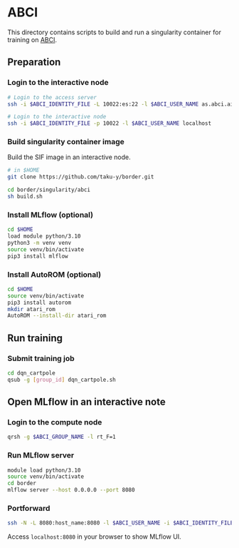 # ABCI

This directory contains scripts to build and run a singularity container for training on [ABCI](https://abci.ai/).

## Preparation

### Login to the interactive node

```bash
# Login to the access server
ssh -i $ABCI_IDENTITY_FILE -L 10022:es:22 -l $ABCI_USER_NAME as.abci.ai
```

```bash
# Login to the interactive node
ssh -i $ABCI_IDENTITY_FILE -p 10022 -l $ABCI_USER_NAME localhost
```

### Build singularity container image

Build the SIF image in an interactive node. 

```bash
# in $HOME
git clone https://github.com/taku-y/border.git
```

```bash
cd border/singularity/abci
sh build.sh
```

### Install MLflow (optional)

```bash
cd $HOME
load module python/3.10
python3 -m venv venv
source venv/bin/activate
pip3 install mlflow
```

### Install AutoROM (optional)

```bash
cd $HOME
source venv/bin/activate
pip3 install autorom
mkdir atari_rom
AutoROM --install-dir atari_rom
```

## Run training

### Submit training job

```bash
cd dqn_cartpole
qsub -g [group_id] dqn_cartpole.sh
```

## Open MLflow in an interactive note

### Login to the compute node

```bash
qrsh -g $ABCI_GROUP_NAME -l rt_F=1
```

### Run MLflow server

```bash
module load python/3.10
source venv/bin/activate
cd border
mlflow server --host 0.0.0.0 --port 8080
```

### Portforward

```bash
ssh -N -L 8080:host_name:8080 -l $ABCI_USER_NAME -i $ABCI_IDENTITY_FILE -p 10022 localhost
```

Access `localhost:8080` in your browser to show MLflow UI.
